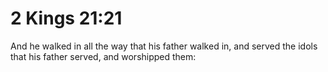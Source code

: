 # 2 Kings 21:21

And he walked in all the way that his father walked in, and served the idols that his father served, and worshipped them: